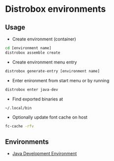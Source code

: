 # Distrobox  environments

## Usage
- Create environment (container)
```bash
cd [environment name]
distrobox assemble create
```

- Create environment menu entry
```bash
distrobox generate-entry [environment name]
```

- Enter enironment from start menu or by running
```bash
distrobox enter java-dev
```

- Find exported binaries at
```bash
~/.local/bin
```

- Optionally update font cache on host
```bash
fc-cache -rfv
```


## Environments
- [Java Development Environment](./java-dev)

